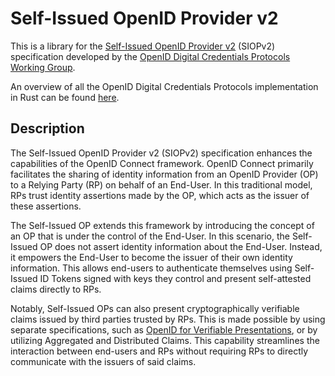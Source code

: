 # Self-Issued OpenID Provider v2
This is a library for the [Self-Issued OpenID Provider v2](https://openid.bitbucket.io/connect/openid-connect-self-issued-v2-1_0.html) (SIOPv2) specification developed by the [OpenID
Digital Credentials Protocols
Working Group](https://openid.net/wg/digital-credentials-protocols/).

An overview of all the OpenID Digital Credentials Protocols implementation in Rust can be found [here](/README.md).

## Description
The Self-Issued OpenID Provider v2 (SIOPv2) specification enhances the capabilities of the OpenID Connect framework. OpenID Connect primarily facilitates the sharing of identity information from an OpenID Provider (OP) to a Relying Party (RP) on behalf of an End-User. In this traditional model, RPs trust identity assertions made by the OP, which acts as the issuer of these assertions.

The Self-Issued OP extends this framework by introducing the concept of an OP that is under the control of the End-User. In this scenario, the Self-Issued OP does not assert identity information about the End-User. Instead, it empowers the End-User to become the issuer of their own identity information. This allows end-users to authenticate themselves using Self-Issued ID Tokens signed with keys they control and present self-attested claims directly to RPs.

Notably, Self-Issued OPs can also present cryptographically verifiable claims issued by third parties trusted by RPs.
This is made possible by using separate specifications, such as [OpenID for Verifiable Presentations](../oid4vp/README.md), or by utilizing Aggregated and Distributed
Claims. This capability streamlines the interaction between end-users and
RPs without requiring RPs to directly communicate with the issuers of said claims.
